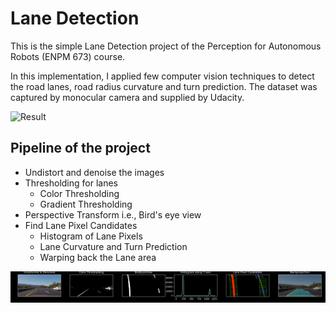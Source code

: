 # Lane Detection

This is the simple Lane Detection project of the Perception for Autonomous Robots (ENPM 673) course.

In this implementation, I applied few computer vision techniques to detect the road lanes, road radius curvature and turn prediction. The dataset was captured by monocular camera and supplied by Udacity.

![Result](figs/Result.gif)

## Pipeline of the project

- Undistort and denoise the images
- Thresholding for lanes
	- Color Thresholding
	- Gradient Thresholding
- Perspective Transform i.e., Bird's eye view
- Find Lane Pixel Candidates
	- Histogram of Lane Pixels
	- Lane Curvature and Turn Prediction
	- Warping back the Lane area

![Pipeline](figs/PIPELINE.jpg)
